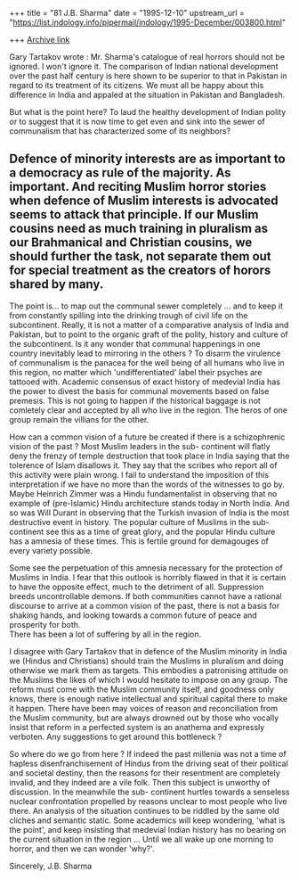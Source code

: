 +++
title = "81 J.B. Sharma"
date = "1995-12-10"
upstream_url = "https://list.indology.info/pipermail/indology/1995-December/003800.html"

+++
[Archive link](https://list.indology.info/pipermail/indology/1995-December/003800.html)

Gary Tartakov wrote :
Mr. Sharma's catalogue of real horrors should not be ignored.  I won't
ignore it.  The comparison of Indian national development over the past
half century is here shown to be superior to that in Pakistan in regard
to its treatment of its citizens.  We must all be happy about this
difference in India and appaled at the situation in Pakistan and
Bangladesh.  

But what is the point here?  To laud the healthy development of Indian
polity or to suggest that it is now time to get even and sink into the
sewer of communalism that has characterized some of its neighbors?  

Defence of minority interests are as important to a democracy as rule of
the majority.  As important.  And reciting Muslim horror stories when
defence of Muslim interests is advocated seems to attack that principle.
If our Muslim cousins need as much training in pluralism as our
Brahmanical and Christian cousins, we should further the task, not
separate them out for special treatment as the creators of horors shared
by many.
-------------

 The point is... to map out the communal sewer completely ... and to 
keep it from constantly spilling into the drinking trough of civil 
life on the subcontinent. Really, it is not a matter of a comparative 
analysis of India and Pakistan, but to point to the organic graft of 
the polity, history and culture of the subcontinent. Is it any wonder 
that communal happenings in one country inevitably lead to mirroring 
in the others ? To disarm the virulence of communalism is the panacea 
for the well being of all humans who live in this region, no matter 
which 'undifferentiated' label their psyches are tattooed with. 
Academic consensus of exact history of medevial India has 
the power to divest the basis for communal movements based on false 
premesis.  This is not going to happen if the historical baggage is 
not comletely clear and accepted by all who live in the region.
The heros of one group remain the villians for the other. 

 How can a common vision of a future be created if there is a 
schizophrenic vision of the past ? Most Muslim leaders in the sub-
continent will flatly deny the frenzy of temple destruction that took 
place in India saying that the tolerence of Islam disallows it. They 
say that the scribes who report all of this activity were plain
wrong. I fail to understand the imposition of this interpretation if 
we have no more than the words of the witnesses to go by. Maybe 
Heinrich Zimmer was a Hindu fundamentalist in observing that no 
example of (pre-Islamic) Hindu architecture stands today in North 
India. And so was Will Durant in observing that the Turkish invasion 
of India is the most destructive event in history. The popular 
culture of Muslims in the sub-continent see this as a time of great 
glory, and the popular Hindu culture has a amnesia of these times. 
This is fertile ground for demagouges of every variety possible.

 Some see the perpetuation of this amnesia necessary for the 
protection of Muslims in India. I fear that this outlook is horribly 
flawed in that it is certain to have the opposite effect, much to the 
detriment of all. Suppression breeds uncontrollable demons. If both 
communities cannot have a rational discourse to arrive at a common 
vision of the past, there is not a basis for shaking hands, and 
looking towards a common future of peace and prosperity for both.  
There has been a lot of suffering by all in the region. 

 I disagree with Gary Tartakov that in defence of the Muslim minority 
in India we (Hindus and Christians) should train the Muslims in 
pluralism and doing otherwise we mark them as targets. This embodies a 
patronising attitude on the Muslims the likes of which I would 
hesitate to impose on any group. The reform must come with the Muslim 
community itself, and goodness only knows, there is enough native
intellectual and spiritual capital there to make it happen. There 
have been may voices of reason and reconciliation from the Muslim 
community, but are always drowned out by those who vocally insist that 
reform in a perfected system is an anathema and expressly verboten. 
Any suggestions to get around this bottleneck ? 

  So where do we go from here ? If indeed the past millenia was not a 
time of hapless disenfranchisement of Hindus from the driving seat of 
their political and societal destiny, then the reasons for their 
resentment are completely invalid, and they indeed are a vile folk. 
Then this subject is unworthy of discussion. In the meanwhile the sub-
continent hurtles towards a senseless nuclear confrontation propelled 
by reasons unclear to most people who live there. An analysis of the 
situation continues to be riddled by the same old cliches and 
semantic static. Some academics will keep wondering, 'what is the 
point', and keep insisting that medevial Indian history has no bearing 
on the current situation in the region ... Until we all wake up one 
morning to horror, and then we can wonder 'why?'.

Sincerely,
J.B. Sharma





















